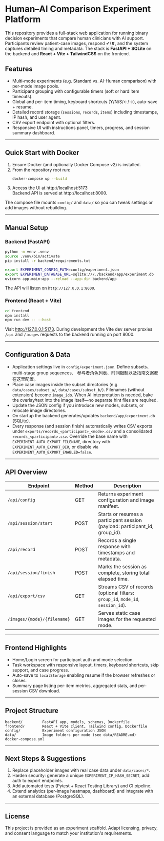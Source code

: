 # Human–AI Comparison Experiment Platform

This repository provides a full-stack web application for running binary decision
experiments that compare human clinicians with AI support. Participants review
patient-case images, respond ✔/✘, and the system captures detailed timing and
metadata. The stack is **FastAPI + SQLite** on the backend and **React + Vite +
TailwindCSS** on the frontend.

## Features
- Multi-mode experiments (e.g. Standard vs. AI-Human comparison) with per-mode image pools.
- Participant grouping with configurable timers (soft or hard item timeouts).
- Global and per-item timing, keyboard shortcuts (Y/N/S/←/→), auto-save + resume.
- Detailed record storage (`sessions`, `records`, `items`) including timestamps, IP hash, and user agent.
- CSV export endpoint with optional filters.
- Responsive UI with instructions panel, timers, progress, and session summary dashboard.

---

## Quick Start with Docker

1. Ensure Docker (and optionally Docker Compose v2) is installed.
2. From the repository root run:
   ```bash
   docker-compose up --build
   ```
3. Access the UI at http://localhost:5173  
   Backend API is served at http://localhost:8000.

The compose file mounts `config/` and `data/` so you can tweak settings or add images without rebuilding.

---

## Manual Setup

### Backend (FastAPI)
```bash
python -m venv .venv
source .venv/bin/activate
pip install -r backend/requirements.txt

export EXPERIMENT_CONFIG_PATH=config/experiment.json
export EXPERIMENT_DATABASE_URL=sqlite:///./backend/app/experiment.db
uvicorn app.main:app --reload --app-dir backend/app
```
The API will listen on `http://127.0.0.1:8000`.

### Frontend (React + Vite)
```bash
cd frontend
npm install
npm run dev -- --host
```
Visit http://127.0.0.1:5173. During development the Vite dev server proxies `/api` and `/images`
requests to the backend running on port 8000.

---

## Configuration & Data
- Application settings live in `config/experiment.json`. Define subsets、multi-stage group sequences、
  参与者角色列表、时间限制以及指南文案都在这里配置。
- Place case images inside the subset directories (e.g. `data/cases/subset_a/`, `data/cases/subset_b/`).
  Filenames (without extension) become `image_id`s. When AI interpretation is needed, bake the
  overlay/text into the image itself—no separate hint files are required.
- Update the JSON config if you introduce new modes, subsets, or relocate image directories.
- On startup the backend generates/updates `backend/app/experiment.db` (SQLite).
- Every response (and session finish) automatically writes CSV exports under
  `exports/records_<participant>_<mode>.csv` and a consolidated `records_<participant>.csv`. Override
  the base name with `EXPERIMENT_AUTO_EXPORT_FILENAME`, directory with `EXPERIMENT_AUTO_EXPORT_DIR`,
  or disable via `EXPERIMENT_AUTO_EXPORT_ENABLED=false`.

---

## API Overview
| Endpoint | Method | Description |
| --- | --- | --- |
| `/api/config` | GET | Returns experiment configuration and image manifest. |
| `/api/session/start` | POST | Starts or resumes a participant session (payload: participant_id, group_id). |
| `/api/record` | POST | Records a single response with timestamps and metadata. |
| `/api/session/finish` | POST | Marks the session as complete, storing total elapsed time. |
| `/api/export/csv` | GET | Streams CSV of records (optional filters: `group_id`, `mode_id`, `session_id`). |
| `/images/{mode}/{filename}` | GET | Serves static case images for the requested mode. |

---

## Frontend Highlights
- Home/Login screen for participant auth and mode selection.
- Task workspace with responsive layout, timers, keyboard shortcuts, skip support, and case progress.
- Auto-save to `localStorage` enabling resume if the browser refreshes or closes.
- Summary page listing per-item metrics, aggregated stats, and per-session CSV download.

---

## Project Structure
```
backend/         FastAPI app, models, schemas, Dockerfile
frontend/        React + Vite client, Tailwind config, Dockerfile
config/          Experiment configuration JSON
data/            Image folders per mode (see data/README.md)
docker-compose.yml
```

---

## Next Steps & Suggestions
1. Replace placeholder images with real case data under `data/cases/*`.
2. Harden security: generate a unique `EXPERIMENT_IP_HASH_SECRET`, add auth to export endpoints.
3. Add automated tests (Pytest + React Testing Library) and CI pipeline.
4. Extend analytics (per-image heatmaps, dashboard) and integrate with an external database (PostgreSQL).

---

## License
This project is provided as an experiment scaffold. Adapt licensing, privacy, and consent
language to match your institution's requirements.
